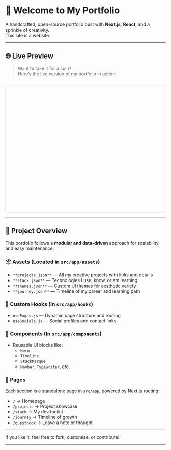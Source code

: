 # 🎯 Welcome to My Portfolio

A handcrafted, open-source portfolio built with **Next.js**, **React**, and a sprinkle of creativity.  
This site is a website.

---

## 🌐 Live Preview

> Want to take it for a spin?  
> Here’s the live version of my portfolio in action:

<iframe
  id="inlineFrameExample"
  title="Live Portfolio Preview"
  width="100%"
  height="400"
  style="border: 1px solid #ddd; border-radius: 8px; margin-top: 12px;"
  src="https://prathamrajpoot.netlify.app"
></iframe>

---

## 🚀 Project Overview

This portfolio follows a **modular and data-driven** approach for scalability and easy maintenance:

### 📦 Assets (Located in `src/app/assets`)

- `**projects.json**` — All my creative projects with links and details  
- `**stack.json**` — Technologies I use, know, or am learning  
- `**themes.json**` — Custom UI themes for aesthetic variety  
- `**journey.json**` — Timeline of my career and learning path  

### 🧠 Custom Hooks (In `src/app/hooks`)

- `usePages.js` — Dynamic page structure and routing  
- `useSocials.js` — Social profiles and contact links  

### 🧩 Components (In `src/app/components`)

- Reusable UI blocks like:
  - `Hero`
  - `Timeline`
  - `StackMarque`
  - `Navbar`, `Typewriter`, etc.

### 📄 Pages

Each section is a standalone page in `src/app`, powered by Next.js routing:

- `/` → Homepage  
- `/projects` → Project showcase  
- `/stack` → My dev toolkit  
- `/journey` → Timeline of growth  
- `/guestbook` → Leave a note or thought  

---

If you like it, feel free to fork, customize, or contribute!

---
